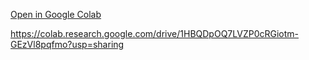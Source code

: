 [Open in Google Colab](https://colab.research.google.com/drive/1L5OgROZEuFS0H65mb_p_Zf-7_Y88yTR3?usp=sharing)




https://colab.research.google.com/drive/1HBQDpOQ7LVZP0cRGiotm-GEzVl8pqfmo?usp=sharing
